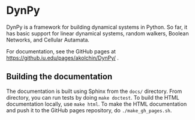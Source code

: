 DynPy
=====

DynPy is a framework for building dynamical systems in Python.  So far, it has basic support for linear dynamical systems, random walkers, Boolean Networks, and Cellular Autamata.

For documentation, see the GitHub pages at https://github.iu.edu/pages/akolchin/DynPy/ .  


Building the documentation
--------------------------

The documentation is built using Sphinx from the ``docs/`` directory.  From directory, you can run tests by doing ``make doctest``. To build the HTML documentation locally, use ``make html``. To make the HTML documentation and push it to the GitHub pages repository, do ``./make_gh_pages.sh``.


